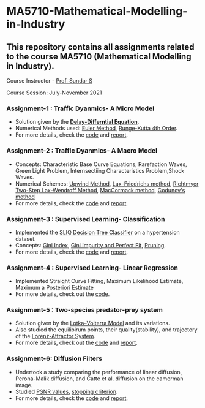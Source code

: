 # MA5710-Mathematical-Modelling-in-Industry

## This repository contains all assignments related to the course MA5710 (Mathematical Modelling in Industry).

Course Instructor - [Prof. Sundar S](https://math.iitm.ac.in/public_html/slnt/index.htm)

Course Session: July-November 2021

### Assignment-1 : Traffic Dyanmics- A Micro Model
- Solution given by the [**Delay-Differntial Equation**](https://en.wikipedia.org/wiki/Delay_differential_equation).
- Numerical Methods used: [Euler Method](https://en.wikipedia.org/wiki/Euler_method#:~:text=The%20Euler%20method%20is%20a,proportional%20to%20the%20step%20size.), [Runge-Kutta 4th Order](https://www.geeksforgeeks.org/runge-kutta-4th-order-method-solve-differential-equation/).
- For more details, check the [code](https://github.com/sid-betalol/MA5710-Mathematical-Modelling-in-Industry/tree/main/assignment1_traffic_dynamics_micro/code) and [report](https://github.com/sid-betalol/MA5710-Mathematical-Modelling-in-Industry/tree/main/assignment1_traffic_dynamics_micro/report).

### Assignment-2 : Traffic Dyanmics- A Macro Model
- Concepts: Characteristic Base Curve Equations, Rarefaction Waves, Green Light Problem, Internsectiing Characteristics Problem,Shock Waves. 
- Numerical Schemes: [Upwind Method](https://en.wikipedia.org/wiki/Upwind_scheme#:~:text=In%20computational%20physics%2C%20the%20term,derivatives%20in%20a%20flow%20field.), [Lax–Friedrichs method](https://en.wikipedia.org/wiki/Lax%E2%80%93Friedrichs_method), [Richtmyer Two-Step Lax-Wendroff Method](https://en.wikipedia.org/wiki/Lax%E2%80%93Wendroff_method#Richtmyer_method), [MacCormack method](https://en.wikipedia.org/wiki/MacCormack_method#:~:text=In%20computational%20fluid%20dynamics%2C%20the,MacCormack%20in%201969.), [Godunov's method](https://en.wikipedia.org/wiki/Godunov%27s_theorem)
- For more details, check the [code](https://github.com/sid-betalol/MA5710-Mathematical-Modelling-in-Industry/tree/main/assignment2_traffic_dynamics_macro/code) and [report](https://github.com/sid-betalol/MA5710-Mathematical-Modelling-in-Industry/tree/main/assignment2_traffic_dynamics_macro/report).

### Assignment-3 : Supervised Learning- Classification
- Implemented the [SLIQ Decision Tree Classifier](https://sci2s.ugr.es/keel/pdf/algorithm/congreso/SLIQ.pdf) on a hypertension dataset.
- Concepts: [Gini Index](https://www.upgrad.com/blog/gini-index-for-decision-trees/), [Gini Impurity and Perfect Fit](https://www.analyticsvidhya.com/blog/2021/03/how-to-select-best-split-in-decision-trees-gini-impurity/), [Pruning](https://en.wikipedia.org/wiki/Decision_tree_pruning#:~:text=Pruning%20is%20a%20data%20compression,and%20redundant%20to%20classify%20instances.).
- For more details, check the [code](https://github.com/sid-betalol/MA5710-Mathematical-Modelling-in-Industry/tree/main/assignment3_classification/code) and [report](https://github.com/sid-betalol/MA5710-Mathematical-Modelling-in-Industry/tree/main/assignment3_classification/report).

### Assignment-4 : Supervised Learning- Linear Regression
- Implemented Straight Curve Fitting, Maximum Likelihood Estimate, Maximum a Posteriori Estimate
- For more details, check out the [code](https://github.com/sid-betalol/MA5710-Mathematical-Modelling-in-Industry/tree/main/assignment4_regression/code).

### Assignment-5 : Two-species predator-prey system
- Solution given by the [Lotka–Volterra Model](https://en.wikipedia.org/wiki/Lotka%E2%80%93Volterra_equations) and its variations.
- Also studied the equilibirum points, their quality(stability), and trajectory of the [Lorenz-Attractor System](https://en.wikipedia.org/wiki/Lorenz_system).
- For more details, check out the [code](https://github.com/sid-betalol/MA5710-Mathematical-Modelling-in-Industry/tree/main/assignment5_predator_prey_system/code) and [report](https://github.com/sid-betalol/MA5710-Mathematical-Modelling-in-Industry/tree/main/assignment5_predator_prey_system/report).

### Assignment-6: Diffusion Filters
- Undertook a study comparing the performance of linear diffusion, Perona-Malik diffusion, and Catte et al. diffusion on the camerman image.
- Studied [PSNR values](https://www.researchgate.net/figure/Peak-signal-to-noise-ratio-PSNR-dB-values-for-restoring-corrupted-Cameraman-image_fig4_271212942), [stopping criterion](https://www.researchgate.net/publication/283298889_Stopping_criterion_for_anisotropic_image_diffusion).
- For more details, check the [code](https://github.com/sid-betalol/MA5710-Mathematical-Modelling-in-Industry/tree/main/assignment6_diffusion/code) and [report](https://github.com/sid-betalol/MA5710-Mathematical-Modelling-in-Industry/tree/main/assignment6_diffusion/report).


